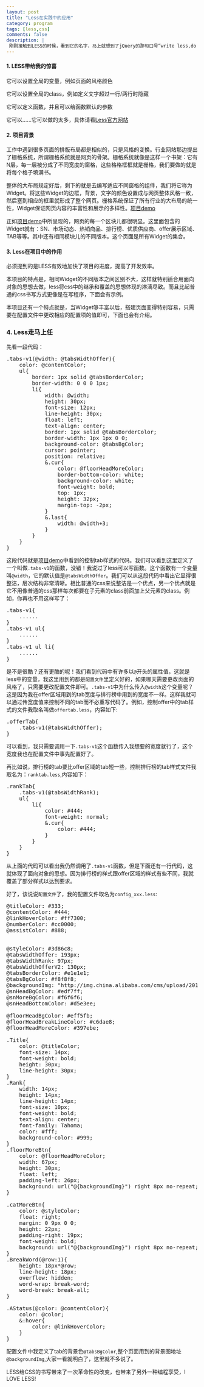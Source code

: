 ```yaml
---
layout: post
title: "Less在实践中的应用"
category: program
tags: [less,css]
comments: false
description: |
 刚刚接触到LESS的时候，看到它的名字，马上就想到了jQuery的那句口号“write less,do more”。看了它的介绍就让人感觉这东西一定很有用，我用less写css后，却有此感。
---
```


#### 1. LESS带给我的惊喜

它可以设置全局的变量，例如页面的风格颜色

它可以设置全局的class，例如定义文字超过一行/两行时隐藏

它可以定义函数，并且可以给函数默认的参数

它可以......它可以做的太多，具体请看<a href="http://lesscss.org/" target="_blank">Less官方网站</a>

#### 2. 项目背景

工作中遇到很多页面的排版布局都是相似的，只是风格的变换。行业网站那边提出了栅格系统，所谓栅格系统就是网页的骨架。栅格系统就像是这样一个书架：它有N层，每一层被分成了不同宽度的窗格，这些格格框框就是栅格，我们要做的就是将每个格子填满书。

整体的大布局规定好后，剩下的就是去编写适应不同窗格的组件，我们将它称为Widget。将这些Widget的边框，背景，文字的颜色设置成与网页整体风格一致，然后塞到相应的框里就形成了整个网页。栅格系统保证了所有行业的大布局的统一性，Widget保证网页内容的丰富性和展示的多样性。<a href="/demo/qingchengwidget/widget.html" target="_blank">项目demo</a>

正如<a href="/demo/qingchengwidget/widget.html" target="_blank">项目demo</a>中所呈现的，网页的每一个区块儿都很明显。这里面包含的Widget就有：SN、市场动态、热销商品、排行榜、优质供应商、offer展示区域、TAB等等。其中还有相同模块儿的不同版本。这个页面是所有Widget的集合。

#### 3. Less在项目中的作用

必须提到的是LESS有效地加快了项目的进度，提高了开发效率。

本项目的特点是，相同Widget的不同版本之间区别不大，这样就特别适合用面向对象的思想去做，less将css中的继承和覆盖的思想体现的淋漓尽致。而且比起普通的css书写方式更像是在写程序，下面会有示例。

本项目还有一个特点就是，当Widget够丰富以后，搭建页面变得特别容易，只需要在配置文件中更改相应的配置项的值即可，下面也会有介绍。

### 4. Less走马上任

先看一段代码：

<pre class="prettyprint">
.tabs-v1(@width: @tabsWidthOffer){
	color: @contentColor;
	ul{
		border: 1px solid @tabsBorderColor;
		border-width: 0 0 0 1px;
		li{
			width: @width;
			height: 30px;
			font-size: 12px;
			line-height: 30px;
			float: left;
			text-align: center;
			border: 1px solid @tabsBorderColor;
			border-width: 1px 1px 0 0;
			background-color: @tabsBgColor;
			cursor: pointer;
			position: relative;
			&.cur{
				color: @floorHeadMoreColor;
				border-bottom-color: white;
				background-color: white;
				font-weight: bold;
				top: 1px;
				height: 32px;
				margin-top: -2px;
			}
			&.last{
				width: @width+3;
			}
		}
	}
}
</pre>

这段代码就是<a href="/demo/qingchengwidget/widget.html" target="_blank">项目demo</a>中看到的控制tab样式的代码。我们可以看到这里定义了一个叫做```.tabs-v1```的函数，没错！我说过了less可以写函数。这个函数有一个变量叫```@width```，它的默认值是```@tabsWidthOffer```。我们可以从这段代码中看出它显得很整洁，层次结构非常清晰。相比普通的css来说整洁是一个优点，另一个优点就是它不用像普通的css那样每次都要在子元素的class前面加上父元素的class。例如，你再也不用这样写了：

<pre class="prettyprint">
.tabs-v1{
	......
}
.tabs-v1 ul{
	......
}
.tabs-v1 ul li{
	......
}
</pre>

是不是很酷？还有更酷的呢！我们看到代码中有许多以```@```开头的属性值，这就是less中的变量，我这里用到的都是```配置文件```里定义好的，如果哪天需要更改页面的风格了，只需要更改配置文件即可。```.tabs-v1```中为什么传入```@width```这个变量呢？这是因为我在offer区域用到的tab宽度与排行榜中用到的宽度不一样。这样我就可以通过传宽度值来控制不同的tab而不必重写代码了。例如，控制offer中的tab样式的文件我取名叫做```offertab.less```，内容如下:

<pre class="prettyprint">
.offerTab{
	.tabs-v1(@tabsWidthOffer);
}
</pre>

可以看到，我只需要调用一下```.tabs-v1```这个函数传入我想要的宽度就行了，这个宽度我也在配置文件中事先配置好了。

再比如说，排行榜的tab要比offer区域的tab短一些，控制排行榜的tab样式文件我取名为：```ranktab.less```,内容如下：

<pre class="prettyprint">
.rankTab{
	.tabs-v1(@tabsWidthRank);
	ul{
		li{
			color: #444;
			font-weight: normal;
			&.cur{
				color: #444;
			}
		}
	}
}
</pre>

从上面的代码可以看出我仍然调用了```.tabs-v1```函数，但是下面还有一行代码，这就体现了面向对象的思想。因为排行榜的样式跟offer区域的样式有些不同，我就覆盖了部分样式以达到要求。

好了，该说说```配置文件```了，我的配置文件取名为```config_xxx.less```:

<pre class="prettyprint">
@titleColor: #333;
@contentColor: #444;
@linkHoverColor: #ff7300;
@numberColor: #cc0000;
@assistColor: #888;


@styleColor: #3d86c8;
@tabsWidthOffer: 193px;
@tabsWidthRank: 97px;
@tabsWidthOfferV2: 130px;
@tabsBorderColor: #e1e1e1;
@tabsBgColor: #f8f8f8;
@backgroundImg: "http://img.china.alibaba.com/cms/upload/2012/736/183/381637_261003913.png";
@snHeadBgColor: #edf7ff;
@snMoreBgColor: #f6f6f6;
@snHeadBottomColor: #d5e3ee;

@floorHeadBgColor: #eff5fb;
@floorHeadBreakLineColor: #c6dae8;
@floorHeadMoreColor: #397ebe;

.Title{
	color: @titleColor;
	font-size: 14px;
	font-weight: bold;
	height: 30px;
	line-height: 30px;
}
.Rank{
	width: 14px;
	height: 14px;
	line-height: 14px;
	font-size: 10px;
	font-weight: bold;
	text-align: center;
	font-family: Tahoma;
	color: #fff;
	background-color: #999;
}
.floorMoreBtn{
	color: @floorHeadMoreColor;
	width: 67px;
	height: 30px;
	float: left;
	padding-left: 26px;
	background: url("@{backgroundImg}") right 8px no-repeat; 
}

.catMoreBtn{
	color: @styleColor;
	float: right;
	margin: 0 9px 0 0;
	height: 22px;
	padding-right: 19px;
	font-weight: bold;
	background: url("@{backgroundImg}") right 8px no-repeat; 
}
.BreakWord(@row:1){
	height: 18px*@row;
	line-height: 18px;
	overflow: hidden;
	word-wrap: break-word;
	word-break: break-all;
}

.AStatus(@color: @contentColor){
	color: @color;
	&:hover{
		color: @linkHoverColor;
	}
}
</pre>

配置文件中我定义了tab的背景色```@tabsBgColor```,整个页面用到的背景图地址```@backgroundImg```,大家一看就明白了，这里就不多说了。

LESS给CSS的书写带来了一次革命性的改变，也带来了另外一种编程享受，I LOVE LESS!
